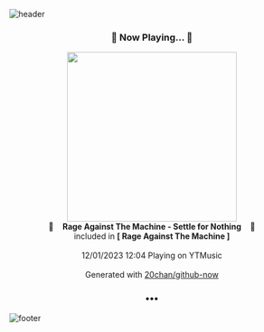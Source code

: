 ![header](https://capsule-render.vercel.app/api?type=wave&height=170&section=header&fontColor=090707&fontAlignX=45&fontAlignY=65&fontSize=100)

<h3 align="center">🎵 Now Playing... 🎵</h3>
<p align="center">
  <a href="https://music.youtube.com/watch?v=fLndnUeWlQo">
    <img width="300" src="https://lh3.googleusercontent.com/s0pyPiTCElsfstNcNAwUDMiKnMicqBvuvP0SZxHawDOsJhko6ZoaI-iawQ1BWF9pvF072UBnUVv9DtJZ">
  </a>
  <br>
  🎵&nbsp&nbsp&nbsp <b>Rage Against The Machine - Settle for Nothing</b> &nbsp&nbsp&nbsp🎵
  <br>
  included in <b>[ Rage Against The Machine ]</b>
  
  <br />
  <br />
  12/01/2023 12:04 Playing on YTMusic
  <br />
  <br />
  Generated with <a href="https://github.com/20chan/github-now">20chan/github-now</a>
</p>

<h3 align="center">•••</h3>

![footer](https://capsule-render.vercel.app/api?type=wave&height=150&section=footer)

